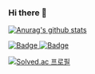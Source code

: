 ### Hi there 👋

<!--
**whtjtjddn/whtjtjddn** is a ✨ _special_ ✨ repository because its `README.md` (this file) appears on your GitHub profile.

Here are some ideas to get you started:

- 🔭 I’m currently working on ...
- 🌱 I’m currently learning ...
- 👯 I’m looking to collaborate on ...
- 🤔 I’m looking for help with ...
- 💬 Ask me about ...
- 📫 How to reach me: ...
- 😄 Pronouns: ...
- ⚡ Fun fact: ...
-->
[![Anurag's github stats](https://github-readme-stats.vercel.app/api?username=whtjtjddn)](https://github.com/anuraghazra/github-readme-stats)

<a href="https://www.notion.so/c237f509f86e41f69a9f3608367e92bc" target="_blank">![Badge](https://img.shields.io/badge/Notion-000000.svg?&logo=Notion&logoColor=#000000) </a><a href="https://www.instagram.com/climb_developer/" target="_blank">![Badge](https://img.shields.io/badge/Instagram-FFFFFF.svg?&logo=Instagram&logoColor=#E4405F) </a>

[![Solved.ac
프로필](http://mazassumnida.wtf/api/v2/generate_badge?boj=shaawn)](https://solved.ac/shaawn)
